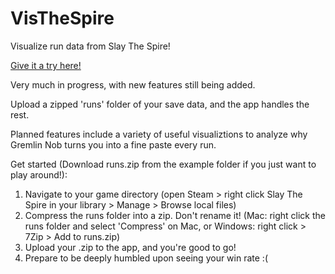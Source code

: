 # VisTheSpire
Visualize run data from Slay The Spire!

[Give it a try here!](https://helloimfrei.shinyapps.io/VisTheSpire/)

Very much in progress, with new features still being added.

Upload a zipped 'runs' folder of your save data, and the app handles the rest. 

Planned features include a variety of useful visualiztions to analyze why Gremlin Nob turns you into a fine paste every run.

Get started (Download runs.zip from the example folder if you just want to play around!):
1. Navigate to your game directory (open Steam > right click Slay The Spire in your library > Manage > Browse local files)
2. Compress the runs folder into a zip. Don't rename it! (Mac: right click the runs folder and select 'Compress' on Mac, or Windows: right click > 7Zip > Add to runs.zip)
3. Upload your .zip to the app, and you're good to go!
4. Prepare to be deeply humbled upon seeing your win rate :( 
